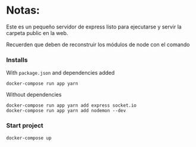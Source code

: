 # Notas:

Este es un pequeño servidor de express listo para ejecutarse y servir la carpeta public en la web.

Recuerden que deben de reconstruir los módulos de node con el comando

### Installs

With `package.json` and dependencies added
```shell
docker-compose run app yarn
```

Without dependencies
```shell
docker-compose run app yarn add express socket.io
docker-compose run app yarn add nodemon --dev
```

### Start project

```shell
docker-compose up
```

